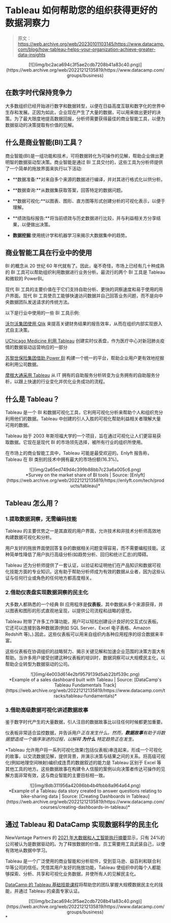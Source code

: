 # Tableau 如何帮助您的组织获得更好的数据洞察力

> 原文：<https://web.archive.org/web/20230101103145/https://www.datacamp.com/blog/how-tableau-helps-your-organization-achieve-greater-data-insights>

<center>[![](img/bc2aca694c3f5ae2cdb7208b41a83c40.png)](https://web.archive.org/web/20221212135819/https://www.datacamp.com/groups/business)</center>

## 在数字时代保持竞争力

大多数组织已经开始进行数字和数据转型，以便在日益高度互联和数字化的世界中生存和发展。正因为如此，企业现在产生了大量的数据，可以用来做出更好的决策。为了最大限度地提高数据回报，分析师需要获得最佳的商业智能工具，以便为数据驱动的决策提取有价值的见解。

## 什么是商业智能(BI)工具？

商业智能(BI)是一组功能和技术，可将数据转化为可操作的见解，帮助企业做出更明智的数据驱动型决策。商业智能是通过 BI 工具交付的，这些工具为分析师提供了一个简单的拖放界面来执行以下活动:

*   **数据准备:**对来自多个来源的数据进行编译，并对其进行格式化以供分析。

*   **数据查询:**从数据集获取答案，回答特定的数据问题。

*   **数据可视化:**以图表、图形、直方图等形式创建分析的可视化表示，以便于理解。

*   **绩效指标报告:**将当前绩效与历史数据进行比较，并与利益相关方分享结果，以便做出决策。

*   **数据挖掘**:使用统计学和机器学习来揭示大数据集中的趋势。

## 商业智能工具在行业中的使用

BI 的概念从 20 世纪 60 年代就有了。因此，毫不奇怪，市场上已经有几十种成熟的 BI 工具可以帮助组织利用数据进行业务分析。最流行的两个 BI 工具是 Tableau 和微软的 PowerBI。

现代 BI 工具的主要价值在于它们支持自助分析、更快的洞察速度和易于使用的用户界面。现代 BI 工具使员工能够快速访问数据并自己回答业务问题，而不是向中央数据团队发送请求的传统方法。

以下是行业中使用的一些 BI 工具示例:

[沃尔沃集团使用 Qlik](https://web.archive.org/web/20221212135819/https://www.qlik.com/us/resource-library/volvo-groups-journey-to-data-adoption-and-collaboration-with-qlik) 来提高关键财务结果的报告效率，从而在组织内部实现嵌入式自主决策。

[UChicago Medicine 利用 Tableau](https://web.archive.org/web/20221212135819/https://www.tableau.com/solutions/customer/uchicago-medicines-data-driven-response-covid-19) 创建实时仪表盘，作为医疗中心对新冠肺炎疫情的数据驱动运营响应的一部分

[苏黎世保险集团借助 Power BI](https://web.archive.org/web/20221212135819/https://customers.microsoft.com/en-us/story/854431-zurich-insurance-azure-power-bi) 构建一个统一的平台，帮助企业用户更有效地挖掘和利用公司数据。

[摩根大通采用 Tableau](https://web.archive.org/web/20221212135819/https://www.tableau.com/solutions/customer/jpmorgan-chase-chooses-tableau-enable-self-service-analytics-keeping-rapid) 从 IT 拥有的自助服务分析转变为业务拥有的自助服务分析，以跟上快速的行业变化并优化业务成功的流程。

## 什么是 Tableau？

Tableau 是一个 BI 和数据可视化工具，它利用可视化分析来帮助个人和组织充分利用他们的数据。Tableau 中创建的引人入胜的可视化帮助利益相关者理解大量可用的数据。

Tableau 始于 2003 年斯坦福大学的一个项目，旨在通过可视化让人们更容易获取数据。它现在是现代 BI 的市场领先选择，被所有行业的组织所使用。

在市场上的商业智能工具中，Tableau 可能是最受欢迎的。Enlyft 报告称，Tableau 在 BI 类别的技术中拥有最大的市场份额(16.3%)。

<center>![](img/2a65ed749d4c399b88bb7c23a6a005c6.png)</center>

<center>*Survey on the market share of BI tools | Source: [Enlyft](https://web.archive.org/web/20221212135819/https://enlyft.com/tech/products/tableau)*</center>

## Tableau 怎么用？

### 1.提取数据洞察，无需编码技能

Tableau 的主要优势之一是其直观的用户界面，允许技术和非技术分析师高效地构建数据可视化和分析。

用户友好的拖放界面使回答复杂的数据相关问题变得容易，而不需要编程技能。这种简单性降低了用户执行高级分析(如趋势分析、回归和统计汇总)的障碍。

Tableau 还为分析师提供了一套认证，以验证和证明他们在产品知识和数据可视化技能方面的专业知识。这有助于帮助分析师成为有效的数据从业者，因为这些认证与任何行业或角色的任何地方都高度相关。

### 2.借助仪表盘实现数据洞察的民主化

大多数人都熟悉的一个经典 BI 应用程序是**仪表板**，其中数据从多个来源获得，并以图表和图形的形式直观地呈现，以提供公司流程和战略的感觉。

Tableau 附带了许多工作簿功能，用户可以轻松创建设计良好的交互式仪表板。它还可以连接到各种数据源(例如 SQL Server、Excel 电子表格、Amazon Redshift 等)。).因此，这些仪表板可以用来自组织内各种应用程序的综合数据来丰富。

这些仪表板在协调组织的战略努力、揭示关键见解和加速企业范围的决策方面大有帮助。当许多用户接受创建这种仪表板的培训时，数据洞察可以大规模民主化，以帮助企业转型为数据驱动的公司。

<center>![](img/4e003d614e2bf9579139d5ab22bf539c.png)</center>

<center>*Example of a sales dashboard built with Tableau | Source: [DataCamp's Tableau Fundamentals Track](https://web.archive.org/web/20221212135819/https://www.datacamp.com/tracks/tableau-fundamentals)*</center>

### 3.借助高级数据可视化讲述数据故事

鉴于数字时代产生的大量数据，引人注目的数据故事比以往任何时候都更加重要。

仪表板非常适合监控数据，并告诉用户*正在发生什么。然而，**数据故事**有助于将数据塑造成一个循序渐进的过程，以解释 ***为什么*** 特定趋势正在发生。*

 *Tableau 允许用户将一系列可视化效果(包括仪表板)串连起来，形成一个可视化的故事，以交流数据见解，提供背景，并演示决策与结果之间的关系。将高级可视化(例如地理空间映射)编织成连贯的数据叙述的能力是 Tableau 区别于 Excel 等其他工具的地方。这些数据故事在构建令人信服的案例以向决策者传达可操作的见解方面非常有效，这与商业智能的主要目标相一致。

<center>![](img/8db311956a42086bb4b4fbbb8a964a64.png)</center>

<center>*Example of a Tableau data story created to answer questions relating to bike-sharing data | Source: [Creating Dashboards in Tableau](https://web.archive.org/web/20221212135819/https://www.datacamp.com/courses/creating-dashboards-in-tableau)*</center>

## 通过 Tableau 和 DataCamp 实现数据科学的民主化

NewVantage Partners 的 [2021 年大数据和人工智能执行摘要](https://web.archive.org/web/20221212135819/https://www.newvantage.com/thoughtleadership)显示，只有 24%的公司被认为是数据驱动的。为了释放数据的价值，员工需要用工具武装自己，以便有效地从数据中学习。

Tableau 是一个广泛使用的商业智能和分析软件，受到亚马逊、益百利和联合利华等公司的信任。凭借其用户友好的拖放功能，Tableau 使组织中的每个人都能够探索、分析、共享和可视化业务数据，并使所有人的见解民主化。

[DataCamp 的 Tableau 基础技能课程](https://web.archive.org/web/20221212135819/https://www.datacamp.com/tracks/tableau-fundamentals)将帮助您的团队掌握大规模数据民主化的技能，并通过 Tableau 的桌面专家认证。

<center>[![](img/bc2aca694c3f5ae2cdb7208b41a83c40.png)](https://web.archive.org/web/20221212135819/https://www.datacamp.com/groups/business)</center>*
